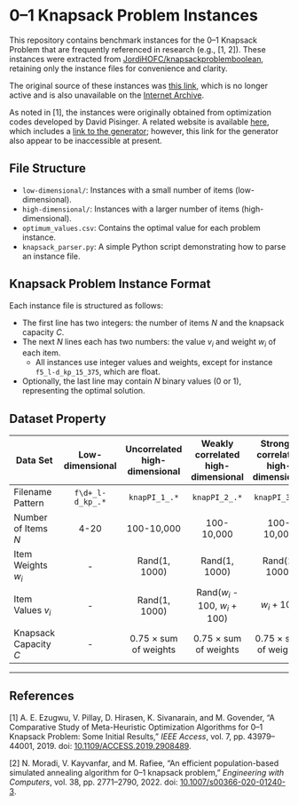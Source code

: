 # 0–1 Knapsack Problem Instances

This repository contains benchmark instances for the 0–1 Knapsack Problem that are frequently referenced in research (e.g., \[1, 2]).
These instances were extracted from [JordiHOFC/knapsackproblemboolean](https://github.com/JordiHOFC/knapsackproblemboolean), retaining only the instance files for convenience and clarity.

The original source of these instances was [this link](https://www.artemisa.unicauca.edu.co/~johnyortega/instances_01_KP/),
which is no longer active and is also unavailable on the [Internet Archive](https://web.archive.org/web/20231117103352/http://artemisa.unicauca.edu.co/~johnyortega/instances).

As noted in \[1], the instances were originally obtained from optimization codes developed by David Pisinger.
A related website is available [here](https://hjemmesider.diku.dk/~pisinger/codes.html), 
which includes a [link to the generator](http://www.diku.dk/~pisinger/generator.c); however, this link for the generator also appear to be inaccessible at present.


## File Structure
- `low-dimensional/`: Instances with a small number of items (low-dimensional).
- `high-dimensional/`: Instances with a larger number of items (high-dimensional).
- `optimum_values.csv`: Contains the optimal value for each problem instance.
- `knapsack_parser.py`: A simple Python script demonstrating how to parse an instance file.


## Knapsack Problem Instance Format
Each instance file is structured as follows:
- The first line has two integers: the number of items $N$ and the knapsack capacity $C$.
- The next $N$ lines each has two numbers: the value $v_i$ and weight $w_i$ of each item.
  - All instances use integer values and weights, except for instance `f5_l-d_kp_15_375`, which are float.
- Optionally, the last line may contain $N$ binary values (0 or 1), representing the optimal solution.


## Dataset Property
| Data Set              | Low-dimensional | Uncorrelated high-dimensional | Weakly correlated high-dimensional | Strongly correlated high-dimensional |
|-----------------------|:---------------:|:-----------------------------:|:----------------------------------:|:------------------------------------:|
| Filename Pattern      | `f\d+_l-d_kp_.*` |         `knapPI_1_.*`          |            `knapPI_2_.*`            |             `knapPI_3_.*`             |
| Number of Items $N$   |      4-20       |          100-10,000           |             100-10,000             |              100-10,000              |
| Item Weights $w_i$    |        -        |         Rand(1, 1000)         |           Rand(1, 1000)            |            Rand(1, 1000)             |
| Item Values $v_i$     |        -        |         Rand(1, 1000)         |   Rand($w_i$ - 100, $w_i$ + 100)   |             $w_i + 100$              |
| Knapsack Capacity $C$ |        -        | 0.75 $\times$ sum of weights  |    0.75 $\times$ sum of weights    |     0.75 $\times$ sum of weights     |


---
## References
\[1] A. E. Ezugwu, V. Pillay, D. Hirasen, K. Sivanarain, and M. Govender, “A Comparative Study of Meta-Heuristic Optimization Algorithms for 0–1 Knapsack Problem: Some Initial Results,” *IEEE Access*, vol. 7, pp. 43979–44001, 2019. doi: [10.1109/ACCESS.2019.2908489](https://doi.org/10.1109/ACCESS.2019.2908489).

\[2] N. Moradi, V. Kayvanfar, and M. Rafiee, “An efficient population-based simulated annealing algorithm for 0–1 knapsack problem,” *Engineering with Computers*, vol. 38, pp. 2771–2790, 2022. doi: [10.1007/s00366-020-01240-3](https://doi.org/10.1007/s00366-020-01240-3).
